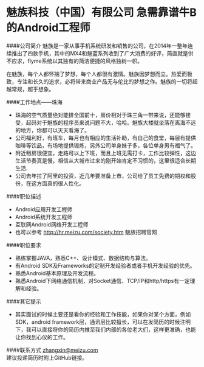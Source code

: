 魅族科技（中国）有限公司 急需靠谱牛B的Android工程师
==========

####公司简介
魅族是一家从事手机系统研发和销售的公司，在2014年一整年连续推出了四款手机，其中的MX4和魅蓝系列收到了广大消费的好评，简直就是供不应求，flyme系统以其独有的简洁便捷的风格独树一帜。  

在魅族，每个人都怀揣了梦想，每个人都很有激情。魅族因梦想而立。热爱而极致，专注和长久的追求，必将带来商业产品无与伦比的梦想之作。魅族的一切将超越常规，超乎想象。  

####工作地点——珠海
- 珠海的空气质量绝对能排全国前十，房价相对于珠三角一带来说，还能够接受，起码对于魅族的程序员来说问题不大，哈哈。魅族大楼就坐落在离海不远的地方，你都可以天天看海了。
- 公司福利好，有班车，每月也有相应的生活补助，有自己的食堂，每层有提供咖啡等饮品，有场地提供锻炼，另外公司单身妹子多，各位单身男有福气了。
- 附近租房很便宜，走路可以上下班，而且上班无需打卡，工作比较弹性，这边生活节奏真是慢，相信从大城市过来的刚开始肯定不习惯的，这里很适合长期生活. 
- 公司去年拉了阿里的投资，近几年要准备上市，公司给了员工免费的期权和股份，在这方面真的很人性化。
 
####职位描述
- Android应用开发工程师
- Android系统开发工程师
- 互联网Android网络开发工程师
- 也可以参考 http://hr.meizu.com/society.htm 魅族招聘官网

####职位要求
- 熟练掌握JAVA，熟悉C++、设计模式、数据结构与算法。
- 有Android SDK及Frameworks的定制开发经验者或者手机开发经验的优先。
- 熟悉Android基本原理及开发流程。
- 熟悉Android下网络通信机制，对Socket通信、TCP/IP和http/https有一定理解和经验。

####其它提示
- 其实面试的时候主要还是看你的经验和工作技能，如果你对某个方面，例如SDK，android framework层，通讯层比较擅长，可以在发简历的时候注明下，我可以直接将你的简历内推至我们内部的各位老大们，这样更准确，也能让你找到心仪的工作。  

####联系方式
[zhangxin@meizu.com](mailto:zhangxin@meizu.com)  
建议投递简历时附上GitHub链接。  